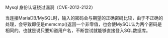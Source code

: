 Mysql 身份认证绕过漏洞（CVE-2012-2122）

当连接MariaDB/MySQL时，输入的密码会与期望的正确密码比较，由于不正确的处理，会导致即便是memcmp()返回一个非零值，也会使MySQL认为两个密码是相同的。也就是说只要知道用户名，不断尝试就能够直接登入SQL数据库。
